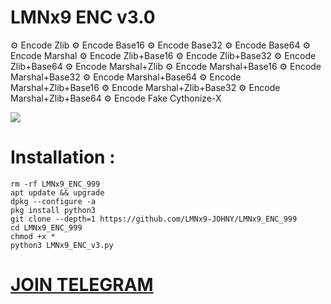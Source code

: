 # LMNx9 ENC v3.0

⚙️ Encode Zlib
⚙️ Encode Base16
⚙️ Encode Base32
⚙ Encode Base64
⚙️ Encode Marshal
⚙ Encode Zlib+Base16
⚙ Encode Zlib+Base32
️⚙️ Encode Zlib+Base64
⚙ Encode Marshal+Zlib
⚙ Encode Marshal+Base16
⚙ Encode Marshal+Base32
⚙ Encode Marshal+Base64
⚙ Encode Marshal+Zlib+Base16
⚙ Encode Marshal+Zlib+Base32
⚙ Encode Marshal+Zlib+Base64
⚙ Encode Fake Cythonize-X

![](https://github.com/LMNx9-JOHNY/LMNx9_ENC_999/blob/main/Demo_ENC_v3.jpg)

# Installation :
    rm -rf LMNx9_ENC_999
    apt update && upgrade
    dpkg --configure -a
    pkg install python3
    git clone --depth=1 https://github.com/LMNx9-JOHNY/LMNx9_ENC_999
    cd LMNx9_ENC_999
    chmod +x *
    python3 LMNx9_ENC_v3.py


#  [JOIN TELEGRAM](https://t.me/DARK_TEAM_LMNx9)
